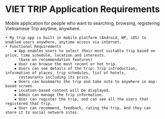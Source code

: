 VIET TRIP Application Requirements
====================================================================================
Mobile application for people who want to searching, browsing, registering Vietnamese Trip anytime, anywhere.

	• My trip app is built in mobile platform (Android, WP, iOS) to enabled users anywhere, anytime access via internet.
	• Functional Requirements
		▪ App enables users to select their most suitable trip based on price, time schedule, location and interests. 
		  (base on recommendation features)
		▪ User can browse the most recent or hot trip.
		▪ Users can see details of the trip: Trip introduction, information of places, trip schedules, list of hotels, 
		  restaurants including its price.
		▪ Users can bookmarks the trip and take note to anywhere in map-based screen
		▪ Location-based content will be displayed.
		▪ Admin can manage the trip information.
		▪ User can register the trip, and can see all the users that registered that trip.
		▪ User can recommend, feedback, rating the trip. And they can share it to social network sites.




